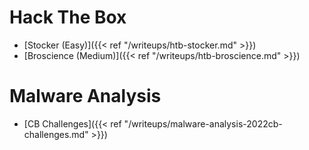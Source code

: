 # Hack The Box

- [Stocker (Easy)]({{< ref "/writeups/htb-stocker.md" >}})
- [Broscience (Medium)]({{< ref "/writeups/htb-broscience.md" >}})

# Malware Analysis

- [CB Challenges]({{< ref "/writeups/malware-analysis-2022cb-challenges.md" >}})
